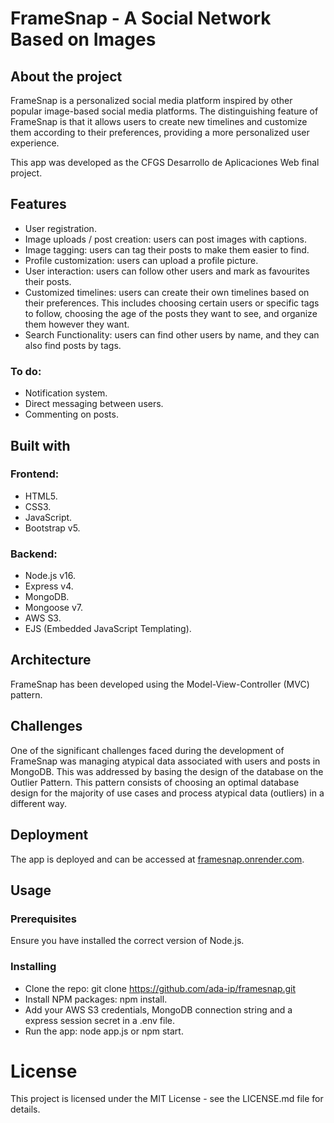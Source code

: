 # FrameSnap - A Social Network Based on Images
## About the project
FrameSnap is a personalized social media platform inspired by other popular image-based social media platforms. The distinguishing feature of FrameSnap is that it allows users to create new timelines and customize them according to their preferences, providing a more personalized user experience.

This app was developed as the CFGS Desarrollo de Aplicaciones Web final project.

## Features
* User registration.
* Image uploads / post creation: users can post images with captions.
* Image tagging: users can tag their posts to make them easier to find.
* Profile customization: users can upload a profile picture.
* User interaction: users can follow other users and mark as favourites their posts.
* Customized timelines: users can create their own timelines based on their preferences. This includes choosing certain users or specific tags to follow, choosing the age of the posts they want to see, and organize them however they want.
* Search Functionality: users can find other users by name, and they can also find posts by tags.
### To do:
* Notification system.
* Direct messaging between users.
* Commenting on posts.

## Built with
### Frontend:

* HTML5. 
* CSS3.
* JavaScript.
* Bootstrap v5.

### Backend:

* Node.js v16.
* Express v4.
* MongoDB.
* Mongoose v7.
* AWS S3.
* EJS (Embedded JavaScript Templating).

## Architecture
FrameSnap has been developed using the Model-View-Controller (MVC) pattern.

## Challenges
One of the significant challenges faced during the development of FrameSnap was managing atypical data associated with users and posts in MongoDB. This was addressed by basing the design of the database on the Outlier Pattern. This pattern consists of choosing an optimal database design for the majority of use cases and process atypical data (outliers) in a different way.

## Deployment
The app is deployed and can be accessed at [framesnap.onrender.com](https://framesnap.onrender.com/).

## Usage
### Prerequisites
Ensure you have installed the correct version of Node.js.

### Installing
* Clone the repo: git clone https://github.com/ada-ip/framesnap.git
* Install NPM packages: npm install.
* Add your AWS S3 credentials, MongoDB connection string and a express session secret in a .env file.
* Run the app: node app.js or npm start.

# License
This project is licensed under the MIT License - see the LICENSE.md file for details.
